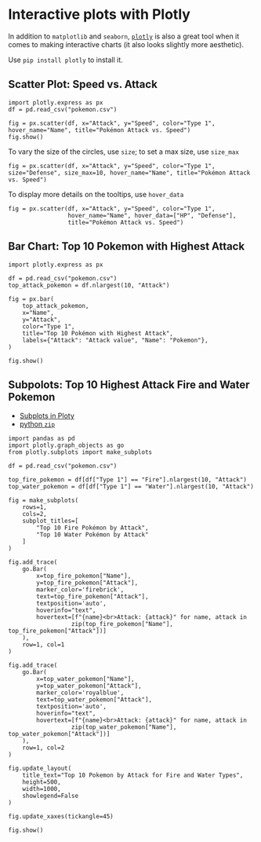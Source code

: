 # Interactive plots with Plotly
In addition to `matplotlib` and `seaborn`, [`plotly`](https://plotly.com/python/) is also a great tool when it comes to making interactive charts (it also looks slightly more aesthetic). 

Use `pip install plotly` to install it.

## Scatter Plot: Speed vs. Attack
```
import plotly.express as px
df = pd.read_csv("pokemon.csv")

fig = px.scatter(df, x="Attack", y="Speed", color="Type 1", hover_name="Name", title="Pokémon Attack vs. Speed")
fig.show()
```
To vary the size of the circles, use `size`; to set a max size, use `size_max`
```
fig = px.scatter(df, x="Attack", y="Speed", color="Type 1", size="Defense", size_max=10, hover_name="Name", title="Pokémon Attack vs. Speed")
```

To display more details on the tooltips, use `hover_data`
```
fig = px.scatter(df, x="Attack", y="Speed", color="Type 1", 
                 hover_name="Name", hover_data=["HP", "Defense"], 
                 title="Pokémon Attack vs. Speed")
```

## Bar Chart: Top 10 Pokemon with Highest Attack
```
import plotly.express as px

df = pd.read_csv("pokemon.csv")
top_attack_pokemon = df.nlargest(10, "Attack")

fig = px.bar(
    top_attack_pokemon, 
    x="Name", 
    y="Attack", 
    color="Type 1",  
    title="Top 10 Pokémon with Highest Attack",
    labels={"Attack": "Attack value", "Name": "Pokemon"},
)

fig.show()
```

## Subpolots: Top 10 Highest Attack Fire and Water Pokemon
- [Subplots in Ploty](https://plotly.com/python/subplots/)
- [python `zip`](https://www.w3schools.com/python/ref_func_zip.asp)
```
import pandas as pd
import plotly.graph_objects as go
from plotly.subplots import make_subplots

df = pd.read_csv("pokemon.csv")

top_fire_pokemon = df[df["Type 1"] == "Fire"].nlargest(10, "Attack")
top_water_pokemon = df[df["Type 1"] == "Water"].nlargest(10, "Attack")

fig = make_subplots(
    rows=1, 
    cols=2, 
    subplot_titles=[
        "Top 10 Fire Pokémon by Attack", 
        "Top 10 Water Pokémon by Attack"
    ]
)

fig.add_trace(
    go.Bar(
        x=top_fire_pokemon["Name"],
        y=top_fire_pokemon["Attack"],
        marker_color='firebrick',
        text=top_fire_pokemon["Attack"],
        textposition='auto',
        hoverinfo="text",
        hovertext=[f"{name}<br>Attack: {attack}" for name, attack in 
                  zip(top_fire_pokemon["Name"], top_fire_pokemon["Attack"])]
    ),
    row=1, col=1
)

fig.add_trace(
    go.Bar(
        x=top_water_pokemon["Name"],
        y=top_water_pokemon["Attack"],
        marker_color='royalblue',
        text=top_water_pokemon["Attack"],
        textposition='auto',
        hoverinfo="text",
        hovertext=[f"{name}<br>Attack: {attack}" for name, attack in 
                  zip(top_water_pokemon["Name"], top_water_pokemon["Attack"])]
    ),
    row=1, col=2
)

fig.update_layout(
    title_text="Top 10 Pokemon by Attack for Fire and Water Types",
    height=500,
    width=1000,
    showlegend=False
)

fig.update_xaxes(tickangle=45)

fig.show()
```

